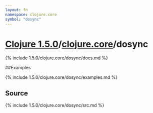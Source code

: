 ```yaml
---
layout: fn
namespace: clojure.core
symbol: "dosync"
---
```


# [Clojure 1.5.0](../../)/[clojure.core](../)/dosync

{% include 1.5.0/clojure.core/dosync/docs.md %}

##Examples

{% include 1.5.0/clojure.core/dosync/examples.md %}
## Source
{% include 1.5.0/clojure.core/dosync/src.md %}

